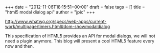 +++
date = "2012-11-06T18:15:51+00:00"
draft = false
tags = []
title = "html5 modal dialog api"
author = "jpic"
+++

http://www.whatwg.org/specs/web-apps/current-work/multipage/timers.html#dom-showmodaldialog

This specification of HTML5 provides an API for modal dialogs, we will not need a plugin anymore. This blog will present a cool HTML5 feature every now and then.
